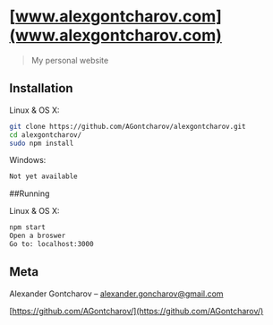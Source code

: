 # [www.alexgontcharov.com](www.alexgontcharov.com)
> My personal website

## Installation

Linux & OS X:

```sh
git clone https://github.com/AGontcharov/alexgontcharov.git
cd alexgontcharov/
sudo npm install
```

Windows:

```sh
Not yet available
```
##Running

Linux & OS X:

```sh
npm start
Open a broswer
Go to: localhost:3000
```

## Meta

Alexander Gontcharov – alexander.goncharov@gmail.com

[https://github.com/AGontcharov/](https://github.com/AGontcharov/)
